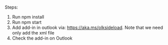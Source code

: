 Steps: 
1. Run npm install
2. Run npm start
3. Add add-in in outlook via: https://aka.ms/olksideload. Note that we need only add the xml file
4. Check the add-in on Outlook

